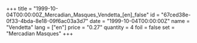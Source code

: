 +++
title = "1999-10-04T00:00:00Z_Mercadian_Masques_Vendetta_[en]_false"
id = "67ced38e-0f33-4bda-8e18-09f6ac03a3d7"
date = "1999-10-04T00:00:00Z"
name = "Vendetta"
lang = ["en"]
price = "0.27"
quantity = 4
foil = false
set = "Mercadian Masques"
+++
